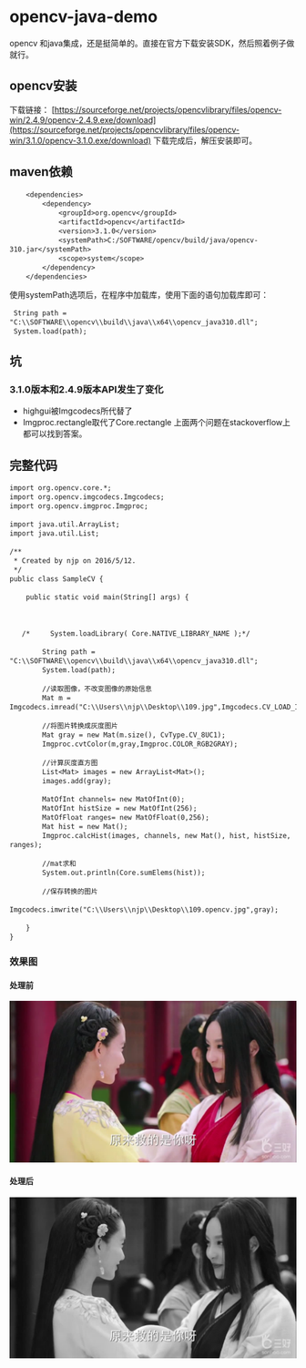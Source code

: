 # opencv-java-demo
opencv 和java集成，还是挺简单的。直接在官方下载安装SDK，然后照着例子做就行。

## opencv安装
 下载链接： [https://sourceforge.net/projects/opencvlibrary/files/opencv-win/2.4.9/opencv-2.4.9.exe/download](https://sourceforge.net/projects/opencvlibrary/files/opencv-win/3.1.0/opencv-3.1.0.exe/download)
 下载完成后，解压安装即可。
 
 
## maven依赖

```
    <dependencies>
        <dependency>
            <groupId>org.opencv</groupId>
            <artifactId>opencv</artifactId>
            <version>3.1.0</version>
            <systemPath>C:/SOFTWARE/opencv/build/java/opencv-310.jar</systemPath>
            <scope>system</scope>
        </dependency>
    </dependencies>

```
 使用systemPath选项后，在程序中加载库，使用下面的语句加载库即可：
```
 String path = "C:\\SOFTWARE\\opencv\\build\\java\\x64\\opencv_java310.dll";
 System.load(path);
```
## 坑
### 3.1.0版本和2.4.9版本API发生了变化
* highgui被Imgcodecs所代替了
* Imgproc.rectangle取代了Core.rectangle
上面两个问题在stackoverflow上都可以找到答案。

## 完整代码
```
import org.opencv.core.*;
import org.opencv.imgcodecs.Imgcodecs;
import org.opencv.imgproc.Imgproc;

import java.util.ArrayList;
import java.util.List;

/**
 * Created by njp on 2016/5/12.
 */
public class SampleCV {

    public static void main(String[] args) {



   /*     System.loadLibrary( Core.NATIVE_LIBRARY_NAME );*/

        String path = "C:\\SOFTWARE\\opencv\\build\\java\\x64\\opencv_java310.dll";
        System.load(path);

        //读取图像，不改变图像的原始信息
        Mat m = Imgcodecs.imread("C:\\Users\\njp\\Desktop\\109.jpg",Imgcodecs.CV_LOAD_IMAGE_COLOR);

        //将图片转换成灰度图片
        Mat gray = new Mat(m.size(), CvType.CV_8UC1);
        Imgproc.cvtColor(m,gray,Imgproc.COLOR_RGB2GRAY);

        //计算灰度直方图
        List<Mat> images = new ArrayList<Mat>();
        images.add(gray);

        MatOfInt channels= new MatOfInt(0);
        MatOfInt histSize = new MatOfInt(256);
        MatOfFloat ranges= new MatOfFloat(0,256);
        Mat hist = new Mat();
        Imgproc.calcHist(images, channels, new Mat(), hist, histSize, ranges);

        //mat求和
        System.out.println(Core.sumElems(hist));

        //保存转换的图片
        Imgcodecs.imwrite("C:\\Users\\njp\\Desktop\\109.opencv.jpg",gray);

    }
}
```

### 效果图
#### 处理前
 ![原图](109.jpg)
#### 处理后
 ![处理之后](109.opencv.jpg)
